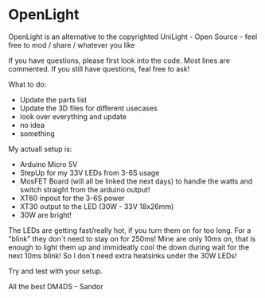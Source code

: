 # OpenLight
OpenLight is an alternative to the copyrighted UniLight - Open Source - feel free to mod / share / whatever you like


If you have questions, please first look into the code. Most lines are commented.
If you still have questions, feal free to ask!

What to do:
- Update the parts list
- Update the 3D files for different usecases
- look over everything and update
- no idea
- something

My actuall setup is:
- Arduino Micro 5V
- StepUp for my 33V LEDs from 3-6S usage
- MosFET Board (will all be linked the next days) to handle the watts and switch straight from the arduino output!
- XT60 inpout for the 3-6S power
- XT30 output to the LED (30W - 33V 18x26mm)
- 30W are bright!

The LEDs are getting fast/really hot, if you turn them on for too long. For a "blink" they don´t need to stay on for 250ms!
Mine are only 10ms on, that is enough to light them up and immideatly cool the down during wait for the next 10ms blink!
So I don´t need extra heatsinks under the 30W LEDs!

Try and test with your setup.

All the best
DM4DS - Sandor
